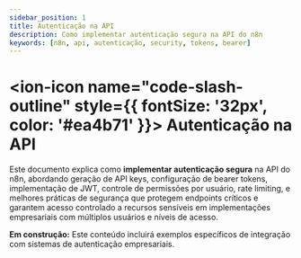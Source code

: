 ```yaml
---
sidebar_position: 1
title: Autenticação na API
description: Como implementar autenticação segura na API do n8n
keywords: [n8n, api, autenticação, security, tokens, bearer]
---
```


# <ion-icon name="code-slash-outline" style={{ fontSize: '32px', color: '#ea4b71' }}></ion-icon> Autenticação na API

Este documento explica como **implementar autenticação segura** na API do n8n, abordando geração de API keys, configuração de bearer tokens, implementação de JWT, controle de permissões por usuário, rate limiting, e melhores práticas de segurança que protegem endpoints críticos e garantem acesso controlado a recursos sensíveis em implementações empresariais com múltiplos usuários e níveis de acesso.

**Em construção:** Este conteúdo incluirá exemplos específicos de integração com sistemas de autenticação empresariais.

